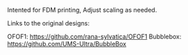 Intented for FDM printing, Adjust scaling as needed. 

Links to the original designs: 

OFOF1: https://github.com/rana-sylvatica/OFOF1
Bubblebox: https://github.com/UMS-Ultra/BubbleBox
